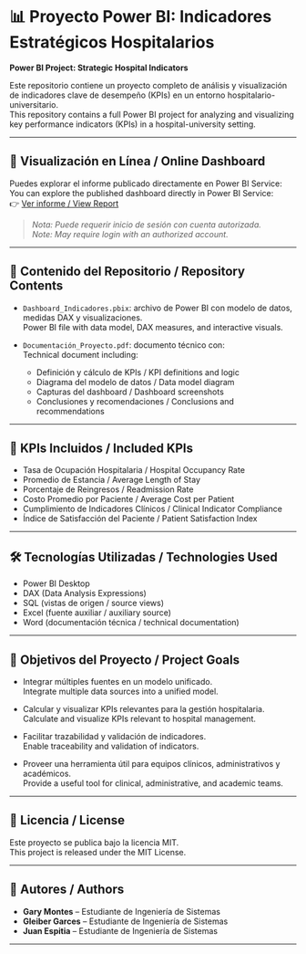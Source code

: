 # 📊 Proyecto Power BI: Indicadores Estratégicos Hospitalarios  
**Power BI Project: Strategic Hospital Indicators**

Este repositorio contiene un proyecto completo de análisis y visualización de indicadores clave de desempeño (KPIs) en un entorno hospitalario-universitario.  
This repository contains a full Power BI project for analyzing and visualizing key performance indicators (KPIs) in a hospital-university setting.

---

## 🔗 Visualización en Línea / Online Dashboard

Puedes explorar el informe publicado directamente en Power BI Service:  
You can explore the published dashboard directly in Power BI Service:  
👉 [Ver informe / View Report](https://app.powerbi.com/groups/me/reports/6f05fa71-1c35-4d35-a07a-23b068e20716/c861036011b0aa4a342b?experience=power-bi)

> *Nota: Puede requerir inicio de sesión con cuenta autorizada.*  
> *Note: May require login with an authorized account.*

---

## 📁 Contenido del Repositorio / Repository Contents

- `Dashboard_Indicadores.pbix`: archivo de Power BI con modelo de datos, medidas DAX y visualizaciones.  
  Power BI file with data model, DAX measures, and interactive visuals.

- `Documentación_Proyecto.pdf`: documento técnico con:  
  Technical document including:
  - Definición y cálculo de KPIs / KPI definitions and logic
  - Diagrama del modelo de datos / Data model diagram
  - Capturas del dashboard / Dashboard screenshots
  - Conclusiones y recomendaciones / Conclusions and recommendations

---

## 🧮 KPIs Incluidos / Included KPIs

- Tasa de Ocupación Hospitalaria / Hospital Occupancy Rate  
- Promedio de Estancia / Average Length of Stay  
- Porcentaje de Reingresos / Readmission Rate  
- Costo Promedio por Paciente / Average Cost per Patient  
- Cumplimiento de Indicadores Clínicos / Clinical Indicator Compliance  
- Índice de Satisfacción del Paciente / Patient Satisfaction Index  

---

## 🛠️ Tecnologías Utilizadas / Technologies Used

- Power BI Desktop  
- DAX (Data Analysis Expressions)  
- SQL (vistas de origen / source views)  
- Excel (fuente auxiliar / auxiliary source)  
- Word (documentación técnica / technical documentation)

---

## 📌 Objetivos del Proyecto / Project Goals

- Integrar múltiples fuentes en un modelo unificado.  
  Integrate multiple data sources into a unified model.

- Calcular y visualizar KPIs relevantes para la gestión hospitalaria.  
  Calculate and visualize KPIs relevant to hospital management.

- Facilitar trazabilidad y validación de indicadores.  
  Enable traceability and validation of indicators.

- Proveer una herramienta útil para equipos clínicos, administrativos y académicos.  
  Provide a useful tool for clinical, administrative, and academic teams.

---

## 📄 Licencia / License

Este proyecto se publica bajo la licencia MIT.  
This project is released under the MIT License.

---

## 🙋 Autores / Authors

- **Gary Montes** – Estudiante de Ingeniería de Sistemas  
- **Gleiber Garces** – Estudiante de Ingeniería de Sistemas  
- **Juan Espitia** – Estudiante de Ingeniería de Sistemas  

---
